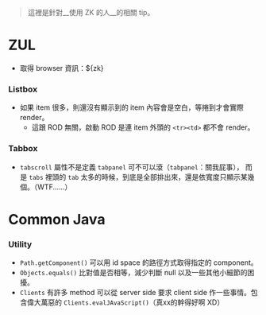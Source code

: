 > 這裡是針對__使用 ZK 的人__的相關 tip。

ZUL
===
* 取得 browser 資訊：${zk}

### Listbox ###
* 如果 item 很多，則還沒有顯示到的 item 內容會是空白，等捲到才會實際 render。
	* 這跟 ROD 無關，啟動 ROD 是連 item 外頭的 `<tr><td>` 都不會 render。

### Tabbox ###
* `tabscroll` 屬性不是定義 `tabpanel` 可不可以滾（`tabpanel`：關我屁事），
	而是 `tabs` 裡頭的 `tab` 太多的時候，到底是全部排出來，還是依寬度只顯示某幾個。（WTF......）

Common Java
===========
### Utility ###
* `Path.getComponent()` 可以用 id space 的路徑方式取得指定的 component。
* `Objects.equals()` 比對值是否相等，減少判斷 null 以及一些其他小細節的困擾。
* `Clients` 有許多 method 可以從 server side 要求 client side 作一些事情。包含偉大萬惡的 `Clients.evalJAvaScript()`（真xx的幹得好啊 XD）

